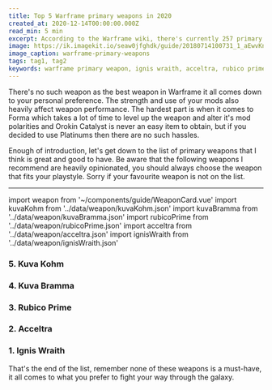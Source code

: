 ```yaml
---
title: Top 5 Warframe primary weapons in 2020
created_at: 2020-12-14T00:00:00.000Z
read_min: 5 min
excerpt: According to the Warframe wiki, there's currently 257 primary weapons in-game, it's hard for players to decide which weapon is good to use and craft and most importantly which weapon worth the time to use Forma(add, remove, alter weapon mod slot polarity) and installing an Orokin Catalyst(increase weapon mod capacity).
image: https://ik.imagekit.io/seaw0jfghdk/guide/20180714100731_1_aEwvKnOsA.jpg
image_caption: warframe-primary-weapons
tags: tag1, tag2
keywords: warframe primary weapon, ignis wraith, acceltra, rubico prime, kuva bramma, kuva kohm
---
```


There's no such weapon as the best weapon in Warframe it all comes down to your personal preference. The strength and use of your mods also heavily affect weapon performance. The hardest part is when it comes to Forma which takes a lot of time to level up the weapon and alter it's mod polarities and Orokin Catalyst is never an easy item to obtain, but if you decided to use Platinums then there are no such hassles.

Enough of introduction, let's get down to the list of primary weapons that I think is great and good to have. Be aware that the following weapons I recommend are heavily opinionated, you should always choose the weapon that fits your playstyle. Sorry if your favourite weapon is not on the list.

---

import weapon from '~/components/guide/WeaponCard.vue'
import kuvaKohm from '../data/weapon/kuvaKohm.json'
import kuvaBramma from '../data/weapon/kuvaBramma.json'
import rubicoPrime from '../data/weapon/rubicoPrime.json'
import acceltra from '../data/weapon/acceltra.json'
import ignisWraith from '../data/weapon/ignisWraith.json'

### 5. Kuva Kohm

<weapon class="mb-5 mt-3" :data="kuvaKohm"></weapon>

### 4. Kuva Bramma

<weapon class="mb-5 mt-3" :data="kuvaBramma"></weapon>

### 3. Rubico Prime

<weapon class="mb-5 mt-3" :data="rubicoPrime"></weapon>

### 2. Acceltra

<weapon class="mb-5 mt-3" :data="acceltra"></weapon>

### 1. Ignis Wraith

<weapon class="mb-5 mt-3" :data="ignisWraith"></weapon>

That's the end of the list, remember none of these weapons is a must-have, it all comes to what you prefer 
to fight your way through the galaxy.
